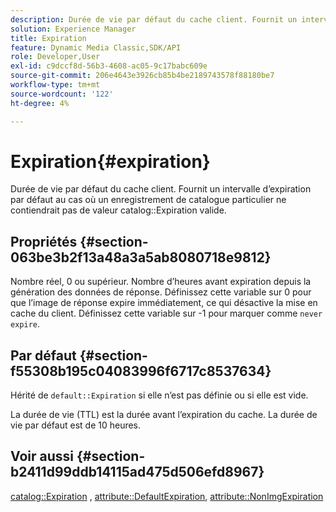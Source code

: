 ```yaml
---
description: Durée de vie par défaut du cache client. Fournit un intervalle d’expiration par défaut au cas où un enregistrement de catalogue particulier ne contiendrait pas de valeur d’expiration de catalogue valide.
solution: Experience Manager
title: Expiration
feature: Dynamic Media Classic,SDK/API
role: Developer,User
exl-id: c9dccf8d-56b3-4608-ac05-9c17babc609e
source-git-commit: 206e4643e3926cb85b4be2189743578f88180be7
workflow-type: tm+mt
source-wordcount: '122'
ht-degree: 4%

---
```


# Expiration{#expiration}

Durée de vie par défaut du cache client. Fournit un intervalle d’expiration par défaut au cas où un enregistrement de catalogue particulier ne contiendrait pas de valeur catalog::Expiration valide.

## Propriétés {#section-063be3b2f13a48a3a5ab8080718e9812}

Nombre réel, 0 ou supérieur. Nombre d’heures avant expiration depuis la génération des données de réponse. Définissez cette variable sur 0 pour que l’image de réponse expire immédiatement, ce qui désactive la mise en cache du client. Définissez cette variable sur -1 pour marquer comme `never expire`.

## Par défaut {#section-f55308b195c04083996f6717c8537634}

Hérité de `default::Expiration` si elle n’est pas définie ou si elle est vide.

La durée de vie (TTL) est la durée avant l’expiration du cache. La durée de vie par défaut est de 10 heures.

## Voir aussi {#section-b2411d99ddb14115ad475d506efd8967}

[catalog::Expiration](../../../../../is-api/image-catalog/image-serving-api-ref/c-image-catalog-reference/c-image-svg-data-reference/c-image-data-reference/r-expiration-cat.md#reference-a7afd668ecbb4d2da65d86259aa6a28a) , [attribute::DefaultExpiration](../../../../../is-api/image-catalog/image-serving-api-ref/c-image-catalog-reference/c-attributes-reference/r-defaultexpiration.md#reference-0526166fab654fceb243b75d1ea4f0cf), [attribute::NonImgExpiration](../../../../../is-api/image-catalog/image-serving-api-ref/c-image-catalog-reference/c-attributes-reference/r-nonimgexpiration.md#reference-a8066cd0d24b4ea98100ade4821f1f9d)
